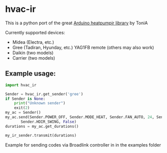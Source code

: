 # hvac-ir

This is a python port of the great [Arduino heatpumpir library](https://github.com/ToniA/arduino-heatpumpir) by ToniA

Currently supported devices:

* Midea (Electra, etc.)
* Gree (Tadiran, Hyunday, etc.) YAG1FB remote (others may also work)
* Daikin (two models)
* Carrier (two models)

## Example usage:

```python
import hvac_ir

Sender = hvac_ir.get_sender('gree')
if Sender is None:
    print("Unknown sender")
    exit(2)
my_ac = Sender()
my_ac.send(Sender.POWER_OFF, Sender.MODE_HEAT, Sender.FAN_AUTO, 24, Sender.VDIR_SWING_DOWN,
       Sender.HDIR_SWING, False)
durations = my_ac.get_durations()

my_ir_sender.transmit(durations)
```

Example for sending codes via Broadlink controller in in the examples folder
